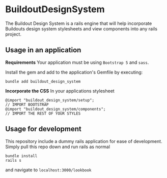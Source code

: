 # BuildoutDesignSystem
The Buildout Design System is a rails engine that will help incorporate Buildouts design system stylesheets and view components into any rails project.

## Usage in an application
**Requirements**
Your application must be using `Bootstrap 5` and `sass`.

Install the gem and add to the application's Gemfile by executing:
```
bundle add buildout_design_system
```

**Incorporate the CSS**
In your applications stylesheet
```
@import "buildout_design_system/setup";
// IMPORT BOOTSTRAP
@import "buildout_design_system/components";
// IMPORT THE REST OF YOUR STYLES
```

## Usage for development
This repository include a dummy rails application for ease of development. Simply pull this repo down and run rails as normal

```
bundle install
rails s
```
and navigate to `localhost:3000/lookbook`
